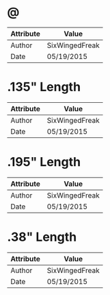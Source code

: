 # @
| Attribute | Value |
| ---  | ---     |
| Author | SixWingedFreak |
| Date | 05/19/2015 |
# .135&quot; Length
| Attribute | Value |
| ---  | ---     |
| Author | SixWingedFreak |
| Date | 05/19/2015 |
# .195&quot; Length
| Attribute | Value |
| ---  | ---     |
| Author | SixWingedFreak |
| Date | 05/19/2015 |
# .38&quot; Length
| Attribute | Value |
| ---  | ---     |
| Author | SixWingedFreak |
| Date | 05/19/2015 |

